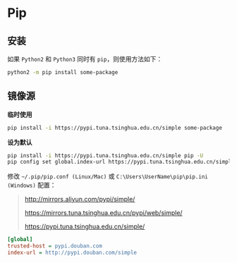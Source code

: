 # Pip

## 安装

如果 `Python2` 和 `Python3` 同时有 `pip`，则使用方法如下：

```bash
python2 -m pip install some-package
```



## 镜像源

**临时使用**

```bash
pip install -i https://pypi.tuna.tsinghua.edu.cn/simple some-package
```

**设为默认**

```bash
pip install -i https://pypi.tuna.tsinghua.edu.cn/simple pip -U
pip config set global.index-url https://pypi.tuna.tsinghua.edu.cn/simple
```

修改 `~/.pip/pip.conf (Linux/Mac)` 或 `C:\Users\UserName\pip\pip.ini (Windows)` 配置：

> http://mirrors.aliyun.com/pypi/simple/ 
>
> https://mirrors.tuna.tsinghua.edu.cn/pypi/web/simple/
>
> https://pypi.tuna.tsinghua.edu.cn/simple/

```ini
[global]
trusted-host = pypi.douban.com
index-url = http://pypi.douban.com/simple
```


